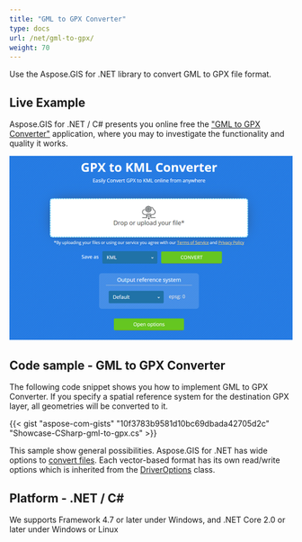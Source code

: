 ```yaml
---
title: "GML to GPX Converter"
type: docs
url: /net/gml-to-gpx/
weight: 70
---
```


Use the Aspose.GIS for .NET library to convert GML to GPX file format.

## **Live Example**

Aspose.GIS for .NET / C# presents you online free the ["GML to GPX Converter"](https://products.aspose.app/gis/conversion/gml-to-gpx) application, where you may to investigate the functionality and quality it works.

![GML to GPX Converter App](conversion.png)

## **Code sample - GML to GPX Converter**

The following code snippet shows you how to implement GML to GPX Converter. If you specify a spatial reference system for the destination GPX layer, all geometries will be converted to it. 

{{< gist "aspose-com-gists" "10f3783b9581d10bc69dbada42705d2c" "Showcase-CSharp-gml-to-gpx.cs" >}}

This sample show general possibilities. Aspose.GIS for .NET has wide options to [convert files](https://docs.aspose.com/gis/net/vector-layers/). Each vector-based format has its own read/write options which is inherited from the [DriverOptions](https://reference.aspose.com/gis/net/aspose.gis/driveroptions) class.

## **Platform - .NET / C#**

We supports Framework 4.7 or later under Windows, and .NET Core 2.0 or later under Windows or Linux

